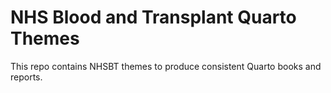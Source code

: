 # NHS Blood and Transplant Quarto Themes

This repo contains NHSBT themes to produce consistent Quarto books and reports.
